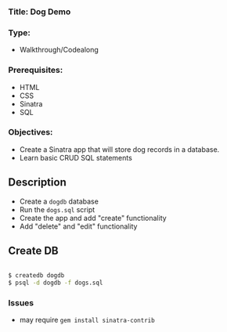 ### Title: Dog Demo

### Type:
- Walkthrough/Codealong



### Prerequisites:

- HTML
- CSS
- Sinatra
- SQL

### Objectives:
- Create a Sinatra app that will store dog records in a database.
- Learn basic CRUD SQL statements


## Description

- Create a `dogdb` database
- Run the `dogs.sql` script
- Create the app and add "create" functionality
- Add "delete" and "edit" functionality

## Create DB

```bash

$ createdb dogdb 
$ psql -d dogdb -f dogs.sql
```

### Issues

- may require `gem install sinatra-contrib`

